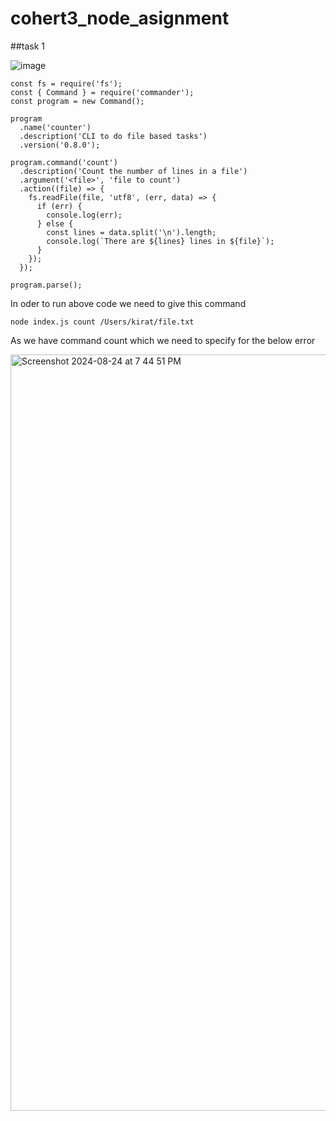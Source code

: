 ﻿# cohert3_node_asignment
 ##task 1

![image](https://github.com/user-attachments/assets/8907f16c-697f-44bf-bcf8-1bbc34c27241)




```
const fs = require('fs');
const { Command } = require('commander');
const program = new Command();

program
  .name('counter')
  .description('CLI to do file based tasks')
  .version('0.8.0');

program.command('count')
  .description('Count the number of lines in a file')
  .argument('<file>', 'file to count')
  .action((file) => {
    fs.readFile(file, 'utf8', (err, data) => {
      if (err) {
        console.log(err);
      } else {
        const lines = data.split('\n').length;
        console.log(`There are ${lines} lines in ${file}`);
      }
    });
  });

program.parse();
```
In oder to run above code we need to give this command

```
node index.js count /Users/kirat/file.txt
```
As we have command count which we need to specify for the below error

<img width="1210" alt="Screenshot 2024-08-24 at 7 44 51 PM" src="https://github.com/user-attachments/assets/a06d69e3-b77a-4472-8215-2aa4f7a769fe">
